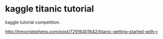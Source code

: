 kaggle titanic tutorial
=======================

kaggle tutorial competition. 

http://trevorstephens.com/post/72916401642/titanic-getting-started-with-r
